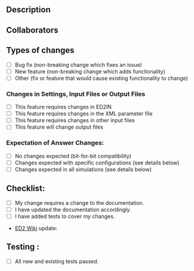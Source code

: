<!--- Provide a general summary of your changes in the Title above -->

## Description
<!--- Describe your changes in detail -->
<!--- Why is this change required? What problem does it solve? -->
<!--- If it fixes an open issue, please link to the issue here. -->

## Collaborators
<!--- List GitHub handles (or names) of collaborators on this set of changes --->
<!--- Collaborators include people who contributed with code, discussion, feedback, etc. -->

## Types of changes
<!--- What types of changes does your code introduce? Put an `x` in all the boxes that apply: -->
- [ ] Bug fix (non-breaking change which fixes an issue) <!-- please add issue number -->
- [ ] New feature (non-breaking change which adds functionality)
- [ ] Other (fix or feature that would cause existing functionality to change)

### Changes in Settings, Input Files or Output Files
  - [ ] This feature requires changes in ED2IN
  - [ ] This feature requires changes in the XML parameter file
  - [ ] This feature requires changes in other input files
  - [ ] This feature will change output files

 <!-- If any of the boxes above were checked, please describe the changes. -->

### Expectation of Answer Changes:
<!--- Go over the following points, and put an `x` in the option that describes -->
<!--- the expected behaviour of this pull request. -->
- [ ] No changes expected (bit-for-bit compatibility)
- [ ] Changes expected with specific configurations (see details below)
- [ ] Changes expected in all simulations (see details below)

<!--- If any change is expected, please describe them. -->

## Checklist:
<!--- Go over all the following points, and put an `x` in all the boxes that apply. -->
<!--- If you're unsure about any of these, don't hesitate to ask. We're here to help! -->
- [ ] My change requires a change to the documentation.
- [ ] I have updated the documentation accordingly.
- [ ] I have added tests to cover my changes.
- [ED2 Wiki](https://github.com/EDmodel/ED2/wiki) update:


## Testing :
<!--- denote the hashtag of the base code used in any comparisons--->
<!--- please link or post test results here --->
- [ ] All new and existing tests passed.


<!--- This template is from https://www.talater.com/open-source-templates/#/page/99 --->
<!--- and https://github.com/NGEET/fates --->
